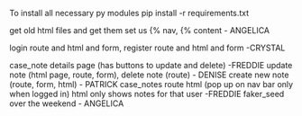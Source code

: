 
To install all necessary py modules
pip install -r requirements.txt

get old html files and get them set us {% nav, {%  content - ANGELICA

login route and html and form, register route and html and form -CRYSTAL

case_note details page (has buttons to update and delete) -FREDDIE
update note (html page, route, form), delete note (route) - DENISE
create new note (route, form, html) - PATRICK
case_notes route html (pop up on nav bar only when logged in)
	html only shows notes for that user -FREDDIE
faker_seed over the weekend - ANGELICA
